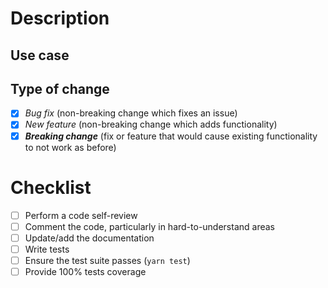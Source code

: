 # Description

<!-- Please include a summary of the change and which issue is fixed. Please also include relevant motivation and context. List any dependencies that are required for this change. -->

## Use case

<!-- What is the final use case? Describe it with words, code or even sandboxes (4ex: [codesandbox.io](https://codesandbox.io)) -->

## Type of change

<!-- Please delete options that are not relevant. -->

- [x] _Bug fix_ (non-breaking change which fixes an issue)
- [x] _New feature_ (non-breaking change which adds functionality)
- [x] **_Breaking change_** (fix or feature that would cause existing functionality to not work as before)

# Checklist

<!-- Check all the items your PR meets. In general - only coverage item is allowed not to be checked. -->

- [ ] Perform a code self-review
- [ ] Comment the code, particularly in hard-to-understand areas
- [ ] Update/add the documentation
- [ ] Write tests
- [ ] Ensure the test suite passes (`yarn test`)
- [ ] Provide 100% tests coverage

<!-- If you can't check all the checkboxes - create a Draft PR and get back to it when you will be able to put some marks in list. -->
